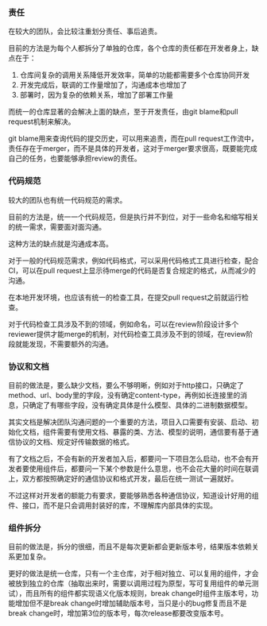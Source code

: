 ### 责任

在较大的团队，会比较注重划分责任、事后追责。

目前的方法是为每个人都拆分了单独的仓库，各个仓库的责任都在开发者身上，缺点在于：

1. 仓库间复杂的调用关系降低开发效率，简单的功能都需要多个仓库协同开发
2. 开发完成后，联调的工作量增加了，沟通成本也增加了
3. 部署时，因为复杂的依赖关系，增加了部署工作量

而统一的仓库显著的会解决上面的缺点，至于开发责任，由git blame和pull request机制来解决。

git blame用来查询代码的提交历史，可以用来追责，而在pull request工作流中，责任存在于merger，而不是具体的开发者，这对于merger要求很高，既要能完成自己的任务，也要能够承担review的责任。

### 代码规范

较大的团队也有统一代码规范的需求。

目前的方法是，统一一个代码规范，但是执行并不到位，对于一些命名和缩写相关的统一需求，需要面对面沟通。

这种方法的缺点就是沟通成本高。

对于一般的代码规范需求，例如代码格式，可以采用代码格式工具进行检查，配合CI，可以在pull request上显示待merge的代码是否复合规定的格式，从而减少的沟通。

在本地开发环境，也应该有统一的检查工具，在提交pull request之前就运行检查。

对于代码检查工具涉及不到的领域，例如命名，可以在review阶段设计多个reviewer提供才能merge的机制，对代码检查工具涉及不到的领域，在review阶段就能发现，不需要额外的沟通。

### 协议和文档

目前的做法是，要么缺少文档，要么不够明晰，例如对于http接口，只确定了method、url、body里的字段，没有确定content-type，再例如长连接里的消息，只确定了有哪些字段，没有确定具体是什么模型、具体的二进制数据模型。

其实文档是解决团队沟通问题的一个重要的方法，项目入口需要有安装、启动、初始化文档，组件需要有使用文档、暴露的类、方法、模型的说明，通信要有基于通信协议的文档、规定好传输数据的格式。

有了文档之后，不会有新的开发者加入后，都要问一下项目怎么启动，也不会有开发者要使用组件后，都要问一下某个参数是什么意思，也不会花大量的时间在联调上，双方都按照确定好的通信协议和格式开发，最后在统一测试一遍就好。

不过这样对开发者的额能力有要求，要能够熟悉各种通信协议，知道设计好用的组件、接口，而不是只会调用封装好的库，不理解库内部具体的实现。

### 组件拆分

目前的做法是，拆分的很细，而且不是每次更新都会更新版本号，结果版本依赖关系更加复杂。

更好的做法是统一仓库，只有一个主仓库，对于相对独立、可以复用的组件，才会被放到独立的仓库（抽取出来时，需要以调用过程为原型，写可复用组件的单元测试），而且所有的组件都实现语义化版本规则，break change时组件主版本号，功能增加但不是break change时增加辅助版本号，当只是小的bug修复而且不是break change时，增加第3位的版本号，每次release都要改变版本号。

